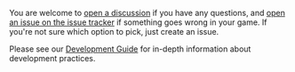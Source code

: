 You are welcome to [open a discussion](https://github.com/kitten-science/kitten-scientists/discussions/new) if you have any questions, and [open an issue on the issue tracker](https://github.com/kitten-science/kitten-scientists/issues/new/choose) if something goes wrong in your game. If you're not sure which option to pick, just create an issue.

Please see our [Development Guide](https://kitten-science.github.io/kitten-scientists/development/) for in-depth information about development practices.
